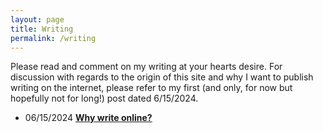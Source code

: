 ```yaml
---
layout: page
title: Writing
permalink: /writing
---
```

Please read and comment on my writing at your hearts desire. For discussion with regards to the origin of this site and why I want to publish writing on the internet, please refer to my first (and only, for now but hopefully not for long!) post dated 6/15/2024.
* 06/15/2024 [**Why write online?**](/testsite/jekyll/update/2024/06/15/first-post.html)